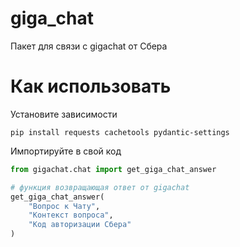 # giga_chat
Пакет для связи с gigachat от Сбера
# Как использовать
Установите зависимости
```commandline
pip install requests cachetools pydantic-settings
```
Импортируйте в свой код
```python
from gigachat.chat import get_giga_chat_answer

# функция возвращающая ответ от gigachat
get_giga_chat_answer(
    "Вопрос к Чату",
    "Контекст вопроса",
    "Код авторизации Сбера"
)

```
